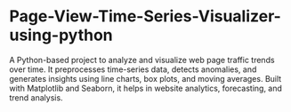 # Page-View-Time-Series-Visualizer-using-python
A Python-based project to analyze and visualize web page traffic trends over time. It preprocesses time-series data, detects anomalies, and generates insights using line charts, box plots, and moving averages. Built with Matplotlib and Seaborn, it helps in website analytics, forecasting, and trend analysis.
